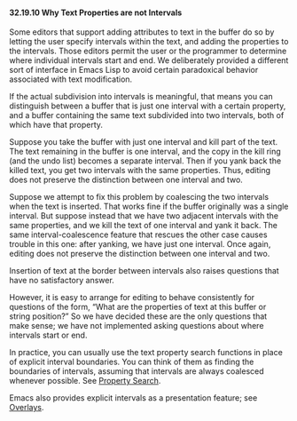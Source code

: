 

#### 32.19.10 Why Text Properties are not Intervals

Some editors that support adding attributes to text in the buffer do so by letting the user specify intervals within the text, and adding the properties to the intervals. Those editors permit the user or the programmer to determine where individual intervals start and end. We deliberately provided a different sort of interface in Emacs Lisp to avoid certain paradoxical behavior associated with text modification.

If the actual subdivision into intervals is meaningful, that means you can distinguish between a buffer that is just one interval with a certain property, and a buffer containing the same text subdivided into two intervals, both of which have that property.

Suppose you take the buffer with just one interval and kill part of the text. The text remaining in the buffer is one interval, and the copy in the kill ring (and the undo list) becomes a separate interval. Then if you yank back the killed text, you get two intervals with the same properties. Thus, editing does not preserve the distinction between one interval and two.

Suppose we attempt to fix this problem by coalescing the two intervals when the text is inserted. That works fine if the buffer originally was a single interval. But suppose instead that we have two adjacent intervals with the same properties, and we kill the text of one interval and yank it back. The same interval-coalescence feature that rescues the other case causes trouble in this one: after yanking, we have just one interval. Once again, editing does not preserve the distinction between one interval and two.

Insertion of text at the border between intervals also raises questions that have no satisfactory answer.

However, it is easy to arrange for editing to behave consistently for questions of the form, “What are the properties of text at this buffer or string position?” So we have decided these are the only questions that make sense; we have not implemented asking questions about where intervals start or end.

In practice, you can usually use the text property search functions in place of explicit interval boundaries. You can think of them as finding the boundaries of intervals, assuming that intervals are always coalesced whenever possible. See [Property Search](Property-Search.html).

Emacs also provides explicit intervals as a presentation feature; see [Overlays](Overlays.html).
